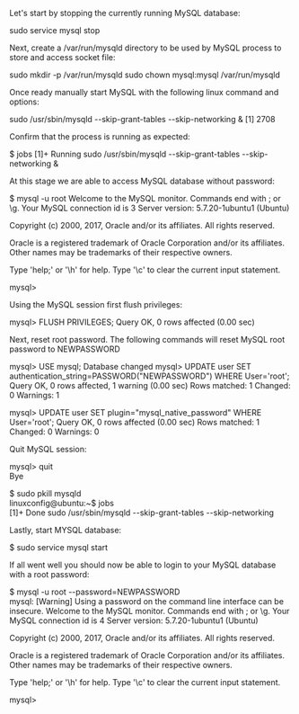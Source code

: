 Let's start by stopping the currently running MySQL database:

sudo service mysql stop

Next, create a /var/run/mysqld directory to be used by MySQL process to store and access socket file:

sudo mkdir -p /var/run/mysqld
sudo chown mysql:mysql /var/run/mysqld

Once ready manually start MySQL with the following linux command and options:

sudo /usr/sbin/mysqld --skip-grant-tables --skip-networking &
[1] 2708

Confirm that the process is running as expected:

$ jobs
[1]+  Running     sudo /usr/sbin/mysqld --skip-grant-tables --skip-networking &

At this stage we are able to access MySQL database without password:

$ mysql -u root
Welcome to the MySQL monitor.  Commands end with ; or \g.
Your MySQL connection id is 3
Server version: 5.7.20-1ubuntu1 (Ubuntu)

Copyright (c) 2000, 2017, Oracle and/or its affiliates. All rights reserved.

Oracle is a registered trademark of Oracle Corporation and/or its
affiliates. Other names may be trademarks of their respective
owners.



Type 'help;' or '\h' for help. Type '\c' to clear the current input statement.

mysql>

Using the MySQL session first flush privileges:

mysql> FLUSH PRIVILEGES;
Query OK, 0 rows affected (0.00 sec)

Next, reset root password. The following commands will reset MySQL root password to NEWPASSWORD

mysql> USE mysql; 
Database changed
mysql> UPDATE user SET authentication_string=PASSWORD("NEWPASSWORD") WHERE User='root';
Query OK, 0 rows affected, 1 warning (0.00 sec)
Rows matched: 1  Changed: 0  Warnings: 1

mysql> UPDATE user SET plugin="mysql_native_password" WHERE User='root';
Query OK, 0 rows affected (0.00 sec)
Rows matched: 1  Changed: 0  Warnings: 0

Quit MySQL session:

mysql> quit                                                                                                                                                                                    
Bye

$ sudo pkill mysqld                                                                                                                                                        
linuxconfig@ubuntu:~$ jobs                                                                                                                                                                     
[1]+  Done       sudo /usr/sbin/mysqld --skip-grant-tables --skip-networking

Lastly, start MYSQL database:

$ sudo service mysql start

If all went well you should now be able to login to your MySQL database with a root password:

$ mysql -u root --password=NEWPASSWORD                                                                                                                                
mysql: [Warning] Using a password on the command line interface can be insecure.
Welcome to the MySQL monitor.  Commands end with ; or \g.
Your MySQL connection id is 4
Server version: 5.7.20-1ubuntu1 (Ubuntu)

Copyright (c) 2000, 2017, Oracle and/or its affiliates. All rights reserved.

Oracle is a registered trademark of Oracle Corporation and/or its
affiliates. Other names may be trademarks of their respective
owners.

Type 'help;' or '\h' for help. Type '\c' to clear the current input statement.

mysql>

